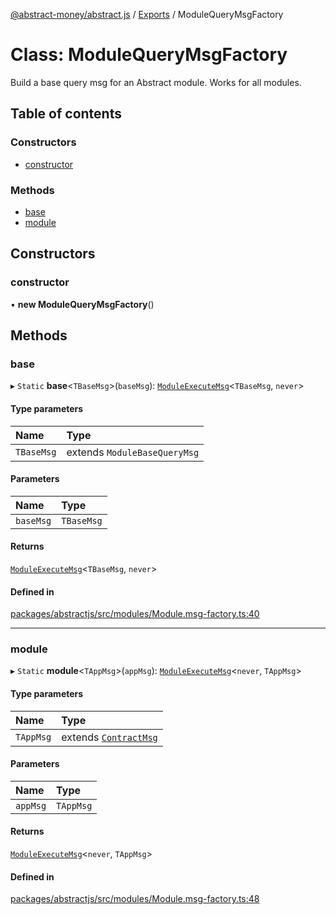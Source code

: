 [@abstract-money/abstract.js](../README.md) / [Exports](../modules.md) / ModuleQueryMsgFactory

# Class: ModuleQueryMsgFactory

Build a base query msg for an Abstract module. Works for all modules.

## Table of contents

### Constructors

- [constructor](ModuleQueryMsgFactory.md#constructor)

### Methods

- [base](ModuleQueryMsgFactory.md#base)
- [module](ModuleQueryMsgFactory.md#module)

## Constructors

### constructor

• **new ModuleQueryMsgFactory**()

## Methods

### base

▸ `Static` **base**<`TBaseMsg`\>(`baseMsg`): [`ModuleExecuteMsg`](../modules.md#moduleexecutemsg)<`TBaseMsg`, `never`\>

#### Type parameters

| Name | Type |
| :------ | :------ |
| `TBaseMsg` | extends `ModuleBaseQueryMsg` |

#### Parameters

| Name | Type |
| :------ | :------ |
| `baseMsg` | `TBaseMsg` |

#### Returns

[`ModuleExecuteMsg`](../modules.md#moduleexecutemsg)<`TBaseMsg`, `never`\>

#### Defined in

[packages/abstractjs/src/modules/Module.msg-factory.ts:40](https://github.com/AbstractSDK/frontend/blob/07410073/packages/abstractjs/src/modules/Module.msg-factory.ts#L40)

___

### module

▸ `Static` **module**<`TAppMsg`\>(`appMsg`): [`ModuleExecuteMsg`](../modules.md#moduleexecutemsg)<`never`, `TAppMsg`\>

#### Type parameters

| Name | Type |
| :------ | :------ |
| `TAppMsg` | extends [`ContractMsg`](../modules.md#contractmsg) |

#### Parameters

| Name | Type |
| :------ | :------ |
| `appMsg` | `TAppMsg` |

#### Returns

[`ModuleExecuteMsg`](../modules.md#moduleexecutemsg)<`never`, `TAppMsg`\>

#### Defined in

[packages/abstractjs/src/modules/Module.msg-factory.ts:48](https://github.com/AbstractSDK/frontend/blob/07410073/packages/abstractjs/src/modules/Module.msg-factory.ts#L48)
